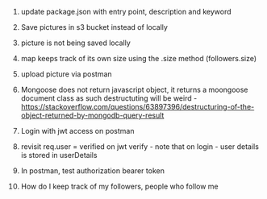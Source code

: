 <!-- To-Do -->

1. update package.json with entry point, description and keyword

2. Save pictures in s3 bucket instead of locally 

3. picture is not being saved locally <!-- 41:26 -->

4. map keeps track of its own size using the .size method (followers.size)

5. upload picture via postman

6. Mongoose does not return javascript object, it returns a moongoose document class as such destructuting will be weird - https://stackoverflow.com/questions/63897396/destructuring-of-the-object-returned-by-mongodb-query-result

7. Login with jwt access on postman

8. revisit req.user = verified on jwt verify - note that on login - user details is stored in userDetails

9. In postman, test authorization bearer token

10. How do I keep track of my followers, people who follow me
